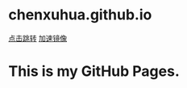 # chenxuhua.github.io
<a href="http://chenxuhua.github.io/" target="_blank">点击跳转</a>
<a href="http://7xn7de.com1.z0.glb.clouddn.com/" target="_blank">加速镜像</a>
# This is my GitHub Pages.
